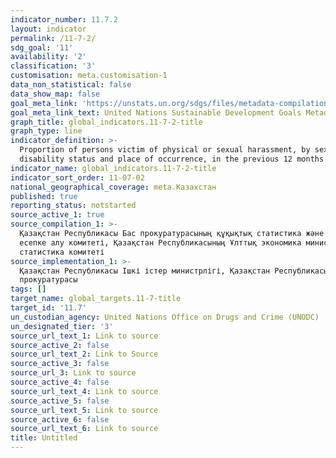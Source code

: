 ```yaml
---
indicator_number: 11.7.2
layout: indicator
permalink: /11-7-2/
sdg_goal: '11'
availability: '2'
classification: '3'
customisation: meta.customisation-1
data_non_statistical: false
data_show_map: false
goal_meta_link: 'https://unstats.un.org/sdgs/files/metadata-compilation/Metadata-Goal-11.pdf'
goal_meta_link_text: United Nations Sustainable Development Goals Metadata (PDF 4.0 MB)
graph_title: global_indicators.11-7-2-title
graph_type: line
indicator_definition: >-
  Proportion of persons victim of physical or sexual harassment, by sex, age,
  disability status and place of occurrence, in the previous 12 months
indicator_name: global_indicators.11-7-2-title
indicator_sort_order: 11-07-02
national_geographical_coverage: meta.Казахстан
published: true
reporting_status: notstarted
source_active_1: true
source_compilation_1: >-
  Қазақстан Республикасы Бас прокуратурасының құқықтық статистика және арнайы
  есепке алу комитеті, Қазақстан Республикасының Ұлттық экономика министірлігі
  статистика комитеті
source_implementation_1: >-
  Қазақстан Республикасы Ішкі істер министрлігі, Қазақстан Республикасының  Бас
  прокуратурасы
tags: []
target_name: global_targets.11-7-title
target_id: '11.7'
un_custodian_agency: United Nations Office on Drugs and Crime (UNODC)
un_designated_tier: '3'
source_url_text_1: Link to source
source_active_2: false
source_url_text_2: Link to Source
source_active_3: false
source_url_3: Link to source
source_active_4: false
source_url_text_4: Link to source
source_active_5: false
source_url_text_5: Link to source
source_active_6: false
source_url_text_6: Link to source
title: Untitled
---
```

